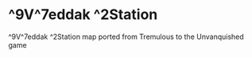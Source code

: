 ^9V^7eddak ^2Station
====================

^9V^7eddak ^2Station map ported from Tremulous to the Unvanquished game
